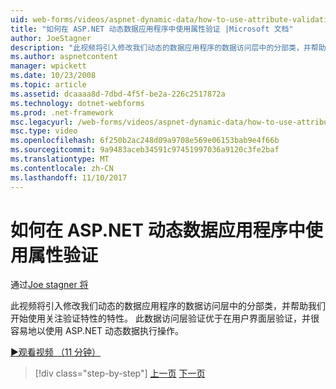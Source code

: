 ```yaml
---
uid: web-forms/videos/aspnet-dynamic-data/how-to-use-attribute-validation-in-aspnet-dynamic-data-applications
title: "如何在 ASP.NET 动态数据应用程序中使用属性验证 |Microsoft 文档"
author: JoeStagner
description: "此视频将引入修改我们动态的数据应用程序的数据访问层中的分部类，并帮助我们通过聚焦 o 启动使用属性..."
ms.author: aspnetcontent
manager: wpickett
ms.date: 10/23/2008
ms.topic: article
ms.assetid: dcaaaa8d-7dbd-4f5f-be2a-226c2517872a
ms.technology: dotnet-webforms
ms.prod: .net-framework
msc.legacyurl: /web-forms/videos/aspnet-dynamic-data/how-to-use-attribute-validation-in-aspnet-dynamic-data-applications
msc.type: video
ms.openlocfilehash: 6f250b2ac248d09a9708e569e06153bab9e4f66b
ms.sourcegitcommit: 9a9483aceb34591c97451997036a9120c3fe2baf
ms.translationtype: MT
ms.contentlocale: zh-CN
ms.lasthandoff: 11/10/2017
---
```

<a name="how-to-use-attribute-validation-in-aspnet-dynamic-data-applications"></a>如何在 ASP.NET 动态数据应用程序中使用属性验证
====================
通过[Joe stagner 将](https://github.com/JoeStagner)

此视频将引入修改我们动态的数据应用程序的数据访问层中的分部类，并帮助我们开始使用关注验证特性的特性。 此数据访问层验证优于在用户界面层验证，并很容易地以使用 ASP.NET 动态数据执行操作。

[&#9654;观看视频 （11 分钟）](https://channel9.msdn.com/Blogs/ASP-NET-Site-Videos/how-to-use-attribute-validation-in-aspnet-dynamic-data-applications)

>[!div class="step-by-step"]
[上一页](how-to-enable-table-specific-routing-in-dynamic-data-applications.md)
[下一页](how-to-implement-custom-field-validation-with-imperative-logic-in-vb-or-c.md)
